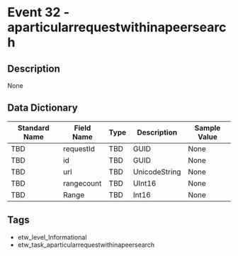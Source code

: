 # Event 32 - aparticularrequestwithinapeersearch

## Description
None

## Data Dictionary
|Standard Name|Field Name|Type|Description|Sample Value|
|---|---|---|---|---|
|TBD|requestId|TBD|GUID|None|None|
|TBD|id|TBD|GUID|None|None|
|TBD|url|TBD|UnicodeString|None|None|
|TBD|rangecount|TBD|UInt16|None|None|
|TBD|Range|TBD|Int16|None|None|

## Tags
* etw_level_Informational
* etw_task_aparticularrequestwithinapeersearch